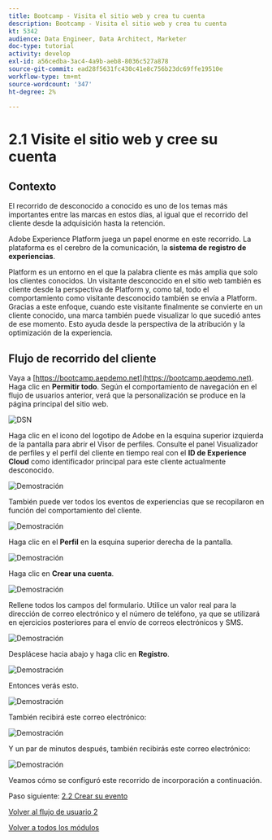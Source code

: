```yaml
---
title: Bootcamp - Visita el sitio web y crea tu cuenta
description: Bootcamp - Visita el sitio web y crea tu cuenta
kt: 5342
audience: Data Engineer, Data Architect, Marketer
doc-type: tutorial
activity: develop
exl-id: a56cedba-3ac4-4a9b-aeb8-8036c527a878
source-git-commit: ead28f5631fc430c41e8c756b23dc69ffe19510e
workflow-type: tm+mt
source-wordcount: '347'
ht-degree: 2%

---
```


# 2.1 Visite el sitio web y cree su cuenta

## Contexto

El recorrido de desconocido a conocido es uno de los temas más importantes entre las marcas en estos días, al igual que el recorrido del cliente desde la adquisición hasta la retención.

Adobe Experience Platform juega un papel enorme en este recorrido. La plataforma es el cerebro de la comunicación, la **sistema de registro de experiencias**.

Platform es un entorno en el que la palabra cliente es más amplia que solo los clientes conocidos. Un visitante desconocido en el sitio web también es cliente desde la perspectiva de Platform y, como tal, todo el comportamiento como visitante desconocido también se envía a Platform. Gracias a este enfoque, cuando este visitante finalmente se convierte en un cliente conocido, una marca también puede visualizar lo que sucedió antes de ese momento. Esto ayuda desde la perspectiva de la atribución y la optimización de la experiencia.

## Flujo de recorrido del cliente

Vaya a [https://bootcamp.aepdemo.net](https://bootcamp.aepdemo.net). Haga clic en **Permitir todo**. Según el comportamiento de navegación en el flujo de usuarios anterior, verá que la personalización se produce en la página principal del sitio web.

![DSN](./images/web8.png)

Haga clic en el icono del logotipo de Adobe en la esquina superior izquierda de la pantalla para abrir el Visor de perfiles. Consulte el panel Visualizador de perfiles y el perfil del cliente en tiempo real con el **ID de Experience Cloud** como identificador principal para este cliente actualmente desconocido.

![Demostración](./images/pv1.png)

También puede ver todos los eventos de experiencias que se recopilaron en función del comportamiento del cliente.

![Demostración](./images/pv3.png)

Haga clic en el **Perfil** en la esquina superior derecha de la pantalla.

![Demostración](./images/pv4.png)

Haga clic en **Crear una cuenta**.

![Demostración](./images/pv5.png)

Rellene todos los campos del formulario. Utilice un valor real para la dirección de correo electrónico y el número de teléfono, ya que se utilizará en ejercicios posteriores para el envío de correos electrónicos y SMS.

![Demostración](./images/pv7.png)

Desplácese hacia abajo y haga clic en **Registro**.

![Demostración](./images/pv8.png)

Entonces verás esto.

![Demostración](./images/pv9.png)

También recibirá este correo electrónico:

![Demostración](./images/pv10.png)

Y un par de minutos después, también recibirás este correo electrónico:

![Demostración](./images/pv11.png)

Veamos cómo se configuró este recorrido de incorporación a continuación.

Paso siguiente: [2.2 Crear su evento](./ex2.md)

[Volver al flujo de usuario 2](./uc2.md)

[Volver a todos los módulos](../../overview.md)
